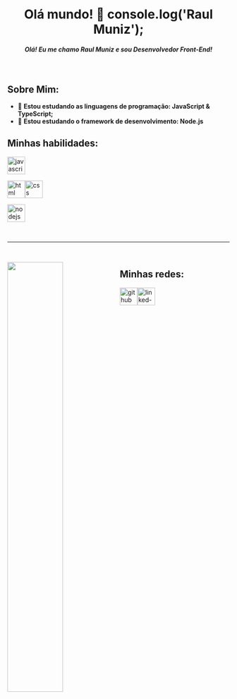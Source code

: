 <h1 align="center">Olá mundo! 👋 console.log('Raul Muniz');</h1>

<h5 align="center">Olá! Eu me chamo Raul Muniz e sou Desenvolvedor Front-End!</h5><br>

<h2 align="left">Sobre Mim:</h2>

- 🌱 **Estou estudando as linguagens de programação: JavaScript & TypeScript;**
- 🌱 **Estou estudando o framework de desenvolvimento: Node.js**

<h2 align="left">Minhas habilidades:</h2>

<p align='left'><img src="https://raw.githubusercontent.com/ryantusi/Github_Profile_README_Generator/main/src/images/icons/ProgrammingLanguages/javascript.svg" width='40' height='40' title='javascript'/></p>


<p align='left'><img src="https://raw.githubusercontent.com/ryantusi/Github_Profile_README_Generator/main/src/images/icons/FrontendDevelopment/html.svg" width='40' height='40' title='html'/><img src="https://raw.githubusercontent.com/ryantusi/Github_Profile_README_Generator/main/src/images/icons/FrontendDevelopment/css.svg" width='40' height='40' title='css'/></p>


<p align='left'><img src="https://raw.githubusercontent.com/ryantusi/Github_Profile_README_Generator/main/src/images/icons/BackendDevelopment/nodejs.svg" width='40' height='40' title='nodejs'/></p>

<br><hr><br>

<img width="50%" align="left" src="https://github-readme-stats.vercel.app/api?username=RaulSMuniz&show_icons=true&locale=en" />

<h2 align="left">Minhas redes:</h2>

<p align='left'><a href="https://github.com/RaulSMuniz"><img src="https://raw.githubusercontent.com/ryantusi/Github_Profile_README_Generator/main/src/images/icons/Social/github.svg" width="40" height='40' title="github"/></a><a href="https://www.linkedin.com/in/raul-muniz-021700275/"><img src="https://raw.githubusercontent.com/ryantusi/Github_Profile_README_Generator/main/src/images/icons/Social/linked-in-alt.svg" width="40" height='40' title="linked-in-alt"/></a></p>
